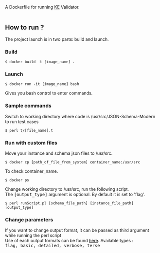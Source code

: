 A Dockerfile for running <a href="https://github.com/karenetheridge/JSON-Schema-Modern">KE</a> Validator.<br><br>
## How to run ?

The project launch is in two parts: build and launch.<br>

### Build

```
$ docker build -t [image_name] . 
```

### Launch

```
$ docker run -it [image_name] bash
```

Gives you bash control to enter commands.

### Sample commands

Switch to working directory where code is /usr/src/JSON-Schema-Modern
to run test cases

```
$ perl t/[file_name].t
```

### Run with custom files
Move your instance and schema json files to /usr/src.

```
$ docker cp [path_of_file_from_system] container_name:/usr/src
```

To check container_name.
```
$ docker ps
```

Change working directory to /usr/src, run the following script.<br>
The <TT>[output_type]</TT> argument is optional. By default it is set to 'flag'.
```
$ perl runScript.pl [schema_file_path] [instance_file_path] [output_type]
```

### Change parameters
If you want to change output format, it can be passed as third argument while running the perl script<br>
Use of each output formats can be found <a href="https://metacpan.org/pod/JSON::Schema::Modern::Result#output_format">here</a>.
Available types :<br>
<TT>flag, basic, detailed, verbose, terse</TT><br>